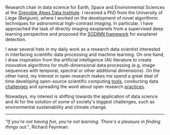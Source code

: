 Research chair in data science for Earth, Space and Environmental Sciences at the [Grenoble Alpes Data Institute](https://data-institute.univ-grenoble-alpes.fr/). I received a PhD from the University of Liege (Belgium), where I worked on the development of novel algorithmic techniques for astronomical high-contrast imaging. In particular, I have approached the task of directly imaging exoplanets from a supervised deep learning perspective and proposed the [SODINN framework](https://www.aanda.org/articles/aa/abs/2018/05/aa31961-17/aa31961-17.html) for exoplanet detection. 

I wear several hats in my daily work as a research data scientist interested in interfacing scientific data processing and machine learning. On one hand, I draw inspiration from the artificial intelligence (AI) literature to create innovative algorithms for multi-dimensional data processing (e.g. image sequences with temporal, spectral or other additional dimensions). On the other hand, my interest in open research makes me spend a great deal of time developing open-source scientific computing [tools](https://github.com/carlgogo/), conducting data [challenges](https://carlgogo.github.io/exoimaging_challenge/) and spreading the word about open research [practices](https://grenoble-alpes-data-institute.github.io/2018-05-31-grenoble-software-carpentry/).

Nowadays, my interest is shifting towards the application of data science and AI for the solution of some of society's biggest challenges, such as environmental sustainability and climate change.    


------------

_"If you're not having fun, you're not learning. There's a pleasure in finding things out."_, Richard Feynman.
